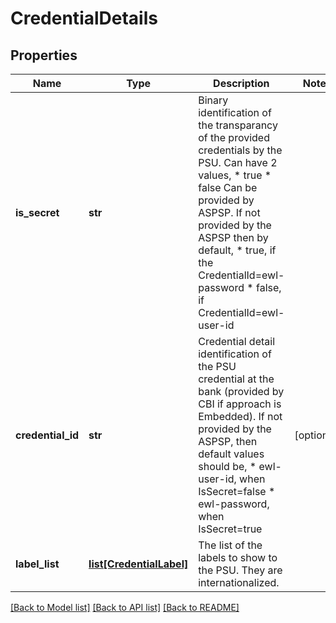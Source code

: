 # CredentialDetails

## Properties
Name | Type | Description | Notes
------------ | ------------- | ------------- | -------------
**is_secret** | **str** | Binary identification of the transparancy of the provided credentials by the PSU. Can have 2 values, * true * false  Can be provided by ASPSP. If not provided by the ASPSP then by default, * true, if the CredentialId&#x3D;ewl-password * false, if CredentialId&#x3D;ewl-user-id  | 
**credential_id** | **str** | Credential detail identification of the PSU credential at the bank (provided by CBI if approach is Embedded). If not provided by the ASPSP, then default values should be, * ewl-user-id, when IsSecret&#x3D;false * ewl-password, when IsSecret&#x3D;true  | [optional] 
**label_list** | [**list[CredentialLabel]**](CredentialLabel.md) | The list of the labels to show to the PSU. They are internationalized.  | 

[[Back to Model list]](../README.md#documentation-for-models) [[Back to API list]](../README.md#documentation-for-api-endpoints) [[Back to README]](../README.md)

